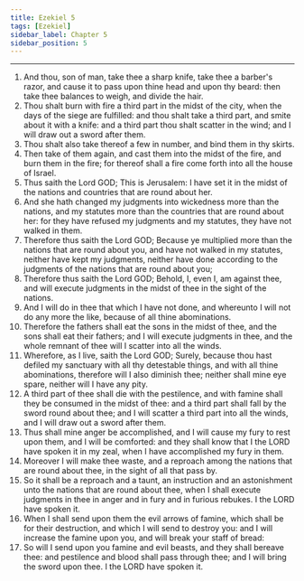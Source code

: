 ```yaml
---
title: Ezekiel 5
tags: [Ezekiel]
sidebar_label: Chapter 5
sidebar_position: 5
---
```


---
1. And thou, son of man, take thee a sharp knife, take thee a barber's razor, and cause it to pass upon thine head and upon thy beard: then take thee balances to weigh, and divide the hair.
2. Thou shalt burn with fire a third part in the midst of the city, when the days of the siege are fulfilled: and thou shalt take a third part, and smite about it with a knife: and a third part thou shalt scatter in the wind; and I will draw out a sword after them.
3. Thou shalt also take thereof a few in number, and bind them in thy skirts.
4. Then take of them again, and cast them into the midst of the fire, and burn them in the fire; for thereof shall a fire come forth into all the house of Israel.
5. Thus saith the Lord GOD; This is Jerusalem: I have set it in the midst of the nations and countries that are round about her.
6. And she hath changed my judgments into wickedness more than the nations, and my statutes more than the countries that are round about her: for they have refused my judgments and my statutes, they have not walked in them.
7. Therefore thus saith the Lord GOD; Because ye multiplied more than the nations that are round about you, and have not walked in my statutes, neither have kept my judgments, neither have done according to the judgments of the nations that are round about you;
8. Therefore thus saith the Lord GOD; Behold, I, even I, am against thee, and will execute judgments in the midst of thee in the sight of the nations.
9. And I will do in thee that which I have not done, and whereunto I will not do any more the like, because of all thine abominations.
10. Therefore the fathers shall eat the sons in the midst of thee, and the sons shall eat their fathers; and I will execute judgments in thee, and the whole remnant of thee will I scatter into all the winds.
11. Wherefore, as I live, saith the Lord GOD; Surely, because thou hast defiled my sanctuary with all thy detestable things, and with all thine abominations, therefore will I also diminish thee; neither shall mine eye spare, neither will I have any pity.
12. A third part of thee shall die with the pestilence, and with famine shall they be consumed in the midst of thee: and a third part shall fall by the sword round about thee; and I will scatter a third part into all the winds, and I will draw out a sword after them.
13. Thus shall mine anger be accomplished, and I will cause my fury to rest upon them, and I will be comforted: and they shall know that I the LORD have spoken it in my zeal, when I have accomplished my fury in them.
14. Moreover I will make thee waste, and a reproach among the nations that are round about thee, in the sight of all that pass by.
15. So it shall be a reproach and a taunt, an instruction and an astonishment unto the nations that are round about thee, when I shall execute judgments in thee in anger and in fury and in furious rebukes. I the LORD have spoken it.
16. When I shall send upon them the evil arrows of famine, which shall be for their destruction, and which I will send to destroy you: and I will increase the famine upon you, and will break your staff of bread:
17. So will I send upon you famine and evil beasts, and they shall bereave thee: and pestilence and blood shall pass through thee; and I will bring the sword upon thee. I the LORD have spoken it.